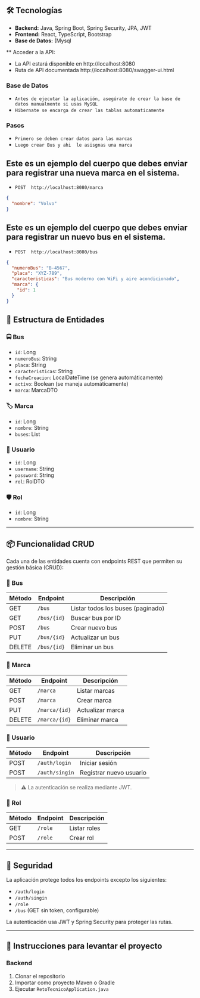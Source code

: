 ## 🛠 Tecnologías

- **Backend:** Java, Spring Boot, Spring Security, JPA, JWT
- **Frontend:** React, TypeScript, Bootstrap
- **Base de Datos:**  (Mysql

** Acceder a la API:

- La API estará disponible en http://localhost:8080
- Ruta de API documentada  http://localhost:8080/swagger-ui.html


### Base de Datos
- `Antes de ejecutar la aplicación, asegúrate de crear la base de datos manualmente si usas MySQL`
- `Hibernate se encarga de crear las tablas automaticamente `

### Pasos 
- `Primero se deben crear datos para las marcas`
- `Luego crear Bus y ahi  le asisgnas una marca`


## Este es un ejemplo del cuerpo que debes enviar para registrar una nueva marca  en el sistema.

- `POST  http://localhost:8080/marca`
```json
{
  "nombre": "Volvo"
}
```


## Este es un ejemplo del cuerpo que debes enviar para registrar un nuevo bus  en el sistema.
- `POST  http://localhost:8080/bus`
```json
{
  "numeroBus": "B-4567",
  "placa": "XYZ-789",
  "caracteristicas": "Bus moderno con WiFi y aire acondicionado",
  "marca": {
    "id": 1
  }
}

```

## 🧩 Estructura de Entidades

### 🚍 Bus

- `id`: Long
- `numeroBus`: String
- `placa`: String
- `caracteristicas`: String
- `fechaCreacion`: LocalDateTime (se genera automáticamente)
- `activo`: Boolean (se maneja automáticamente)
- `marca`: MarcaDTO

### 🏷 Marca

- `id`: Long
- `nombre`: String
- `buses`: List<BusDTO>

### 🧑 Usuario

- `id`: Long
- `username`: String
- `password`: String
- `rol`: RolDTO

### 🛡 Rol

- `id`: Long
- `nombre`: String

---

## 📦 Funcionalidad CRUD

Cada una de las entidades cuenta con endpoints REST que permiten su gestión básica (CRUD):

### 📘 Bus

| Método | Endpoint       | Descripción             |
|--------|----------------|-------------------------|
| GET    | `/bus`         | Listar todos los buses (paginado) |
| GET    | `/bus/{id}`    | Buscar bus por ID       |
| POST   | `/bus`         | Crear nuevo bus         |
| PUT    | `/bus/{id}`    | Actualizar un bus       |
| DELETE | `/bus/{id}`    | Eliminar un bus         |

### 📗 Marca

| Método | Endpoint      | Descripción             |
|--------|---------------|-------------------------|
| GET    | `/marca`      | Listar marcas           |
| POST   | `/marca`      | Crear marca             |
| PUT    | `/marca/{id}` | Actualizar marca        |
| DELETE | `/marca/{id}` | Eliminar marca          |

### 📕 Usuario

| Método | Endpoint       | Descripción            |
|--------|----------------|------------------------|
| POST   | `/auth/login`  | Iniciar sesión         |
| POST   | `/auth/singin` | Registrar nuevo usuario|

> ⚠ La autenticación se realiza mediante JWT.

### 📙 Rol

| Método | Endpoint   | Descripción       |
|--------|------------|-------------------|
| GET    | `/role`    | Listar roles      |
| POST   | `/role`    | Crear rol         |

---

## 🔐 Seguridad

La aplicación protege todos los endpoints excepto los siguientes:

- `/auth/login`
- `/auth/singin`
- `/role`
- `/bus` (GET sin token, configurable)

La autenticación usa JWT y Spring Security para proteger las rutas.

---

## 🚀 Instrucciones para levantar el proyecto

### Backend

1. Clonar el repositorio
2. Importar como proyecto Maven o Gradle
3. Ejecutar `RetoTecnicoApplication.java`

